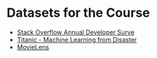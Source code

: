 # Datasets for the Course

* [Stack Overflow Annual Developer Surve](https://insights.stackoverflow.com/survey)
* [Titanic - Machine Learning from Disaster](https://www.kaggle.com/c/titanic)
* [MovieLens](https://grouplens.org/datasets/movielens/)
